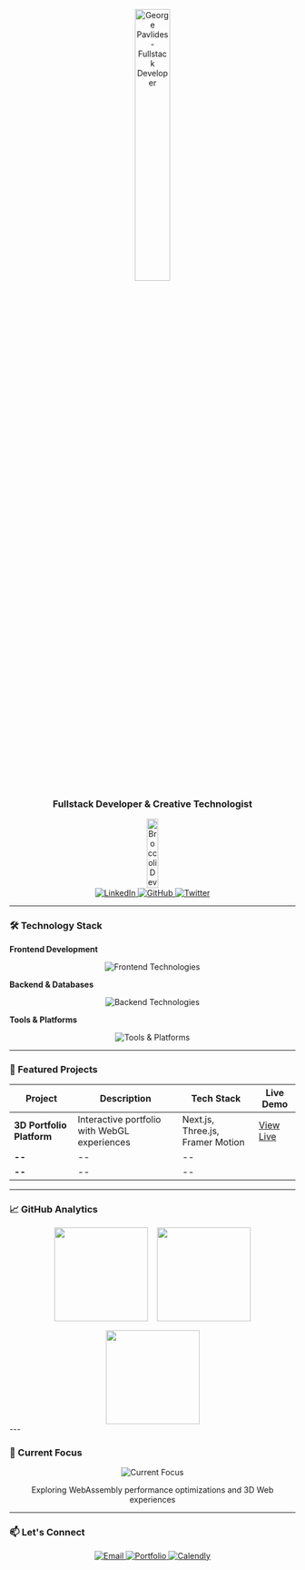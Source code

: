 <p align="center">
  <a href="https://www.pgpavlides.com/" target="_blank">
    <img width="35%" alt="George Pavlides - Fullstack Developer" src="https://i.ibb.co/sP1SZxF/Profile-Starter-2.png" />
  </a>
</p>

<h3 align="center">Fullstack Developer & Creative Technologist</h3>

<div align="center" style="display: flex; justify-content: space-around; align-items: center; flex-wrap: wrap; gap: 2rem; margin: auto;">

  <img width="20%" src="https://raw.githubusercontent.com/gist/vaneseltine/13672fb72cda415b0eb8fa58ea879021/raw/92ecbfa8286f85ffd02c547d983979694230b80a/broccoli.gif" alt="Broccoli Dev" style="flex: 0 0 auto; max-width: 200px;">
</div>



<div align="center" id="badges">
  <!-- Social Badges -->
  <a href="https://www.linkedin.com/in/pgpavlides/">
    <img src="https://img.shields.io/badge/LinkedIn-0077B5?style=for-the-badge&logo=linkedin&logoColor=white" alt="LinkedIn"/>
  </a>
  <a href="https://github.com/pgpavlides">
    <img src="https://img.shields.io/badge/GitHub-100000?style=for-the-badge&logo=github&logoColor=white" alt="GitHub"/>
  </a>
  <a href="https://twitter.com/BroccoliDevGr">
    <img src="https://img.shields.io/badge/Twitter-1DA1F2?style=for-the-badge&logo=twitter&logoColor=white" alt="Twitter"/>
  </a>
</div>

---

### 🛠️ Technology Stack

**Frontend Development**  
<div align="center">
  <img src="https://skillicons.dev/icons?i=nextjs,react,threejs,ts,js,html,css,sass,tailwind,styledcomponents,figma" alt="Frontend Technologies" />
</div>

**Backend & Databases**  
<div align="center">
  <img src="https://skillicons.dev/icons?i=nodejs,mongodb,graphql,postgres,firebase,express" alt="Backend Technologies" />
</div>

**Tools & Platforms**  
<div align="center">
  <img src="https://skillicons.dev/icons?i=git,github,aws,vercel,netlify,webpack" alt="Tools & Platforms" />
</div>

---

### 🚀 Featured Projects

| Project | Description | Tech Stack | Live Demo |
|---------|-------------|------------|-----------|
| **3D Portfolio Platform** | Interactive portfolio with WebGL experiences | Next.js, Three.js, Framer Motion | [View Live](https://www.pgpavlides.com/) |
| **--** | -- | --|
| **--** | -- | -- |

---

### 📈 GitHub Analytics

<div align="center" style="display: flex; flex-wrap: wrap; justify-content: center; gap: 1rem;">
  <img height="165" src="https://github-readme-stats.vercel.app/api?username=pgpavlides&show_icons=true&theme=dark&include_all_commits=true&count_private=true"/>
  <img height="165" src="https://github-readme-streak-stats.herokuapp.com/?user=pgpavlides&theme=dark"/>
  <img height="165" src="https://github-readme-stats.vercel.app/api/top-langs/?username=pgpavlides&layout=compact&theme=dark&langs_count=6"/>
</div>
---

### 🌱 Current Focus

<div align="center">
  <img src="https://skillicons.dev/icons?i=wasm,rust,react,threejs,blender,ae" alt="Current Focus" />
  <p>Exploring WebAssembly performance optimizations and 3D Web experiences</p>
</div>

---

### 📫 Let's Connect

<div align="center">
  <a href="mailto:pgpavlides@gmail.com">
    <img src="https://img.shields.io/badge/Gmail-D14836?style=for-the-badge&logo=gmail&logoColor=white" alt="Email"/>
  </a>
  <a href="https://www.pgpavlides.com">
    <img src="https://img.shields.io/badge/Portfolio-%23000000.svg?style=for-the-badge&logo=vercel&logoColor=white" alt="Portfolio"/>
  </a>
  <a href="https://calendly.com/pgpavlides">
    <img src="https://img.shields.io/badge/Schedule_Meeting-008080?style=for-the-badge&logo=google-meet&logoColor=white" alt="Calendly"/>
  </a>
</div>
